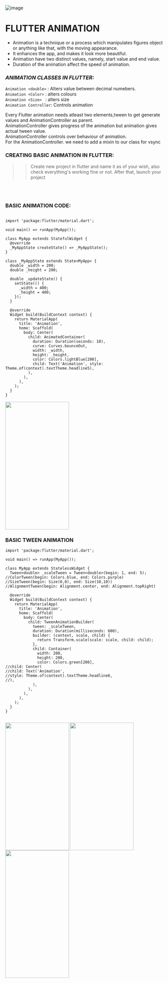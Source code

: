 ![image](https://user-images.githubusercontent.com/64470404/134809190-c2451032-f316-4d2a-b101-4a5b29359b04.png)

# FLUTTER ANIMATION

- Animation is a technique or a process which manipulates figures object or anything like that, with the moving appearance.<br>
- It enhances the app, and makes it look more beautiful.<br>
- Animation have two distinct values, namely, start value and end value.<br>
- Duration of the animation affect the speed of animation.

 ### ___ANIMATION CLASSES IN FLUTTER:___
 ``Animation <double>``  : Alters value between decimal numebers. <br>
 ``Animation <Color>``   : alters colours <br>
 ``Animation <Size> ``   : alters size <br>
 ``Animation Controller``: Controls animation <br>
 
 Every Flutter animation needs atleast two elements,tween to get generate values and AnimationController as parent.<br>
 AnimationController gives progress of the animation but animation gives actual tween value.<br>
 AnimationController controls over behaviour of animation. <br>
For the AnimationController.  we need to add a mixin to our class for vsync <br>
 ### CREATING BASIC ANIMATION IN FLUTTER:
 
 >> Create new project in flutter and name it as of your wish, also check everything's working fine or not. After that, launch your project<br>
 <br>
 
 <br>
 
 ### BASIC ANIMATION CODE:
 
 
 
 
```

import 'package:flutter/material.dart';

void main() => runApp(MyApp());

class MyApp extends StatefulWidget {
  @override
  _MyAppState createState() => _MyAppState();
}

class _MyAppState extends State<MyApp> {
  double _width = 200;
  double _height = 200;

  double _updateState() {
    setState(() {
      _width = 400;
      _height = 400;
    });
  }

  @override
  Widget build(BuildContext context) {
    return MaterialApp(
      title: 'Animation',
      home: Scaffold(
        body: Center(
          child: AnimatedContainer(
            duration: Duration(seconds: 10),
            curve: Curves.bounceOut,
            width: _width,
            height: _height,
            color: Colors.lightBlue[200],
            child: Text('Animation', style: Theme.of(context).textTheme.headline5),
          ),
        ),
      ),
    );
  }
}

```



<img src="https://user-images.githubusercontent.com/64470404/135409079-aa3d0b10-3c21-44ca-82b3-eab1cf8f9229.png" height=400, width=200>
<br>


### BASIC TWEEN ANIMATION

``` 
import 'package:flutter/material.dart';

void main() => runApp(MyApp());

class MyApp extends StatelessWidget {
  Tween<double> _scaleTween = Tween<double>(begin: 1, end: 5);
//ColorTween(begin: Colors.blue, end: Colors.purple)
//SizeTween(begin: Size(0,0), end: Size(10,10))
//AlignmentTween(begin: Alignment.center, end: Alignment.topRight)

  @override
  Widget build(BuildContext context) {
    return MaterialApp(
      title: 'Animation',
      home: Scaffold(
        body: Center(
          child: TweenAnimationBuilder(
            tween: _scaleTween,
            duration: Duration(milliseconds: 600),
            builder: (context, scale, child) {
              return Transform.scale(scale: scale, child: child);
            },
            child: Container(
              width: 200,
              height: 200,
              color: Colors.green[200],
//child: Center(
//child: Text('Animation',
//style: Theme.of(context).textTheme.headline6,
//),
            ),
          ),
        ),
      ),
    );
  }
}


```

 <img align='left' src="https://user-images.githubusercontent.com/64470404/135418034-52f7782d-baf3-4f5a-bcbd-fe47b6688584.png" height=400, width=200>
<img align='center' src="https://user-images.githubusercontent.com/64470404/135418144-c1cc5217-9524-4e85-9f01-544e59911ea3.png" height=400, width=200>
 <img align='left' src="https://user-images.githubusercontent.com/64470404/135417961-4bcb3cb1-e803-44ce-ae62-6d4a4b207c98.png" height=400, width=200>



 
 
 
 
 
 
 
 
 
 
 
 
 
 
 
 
 
